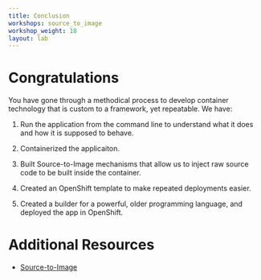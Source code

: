 ```yaml
---
title: Conclusion
workshops: source_to_image
workshop_weight: 18
layout: lab
---
```


# Congratulations
You have gone through a methodical process to develop container technology that is custom to a framework, yet repeatable.  We have:

1. Run the application from the command line to understand what it does and how it is supposed to behave.

2. Containerized the applicaiton.

3. Built Source-to-Image mechanisms that allow us to inject raw source code to be built inside the container.

4. Created an OpenShift template to make repeated deployments easier.

5. Created a builder for a powerful, older programming language, and deployed the app in OpenShift.

# Additional Resources
* [Source-to-Image](https://github.com/openshift/source-to-image)